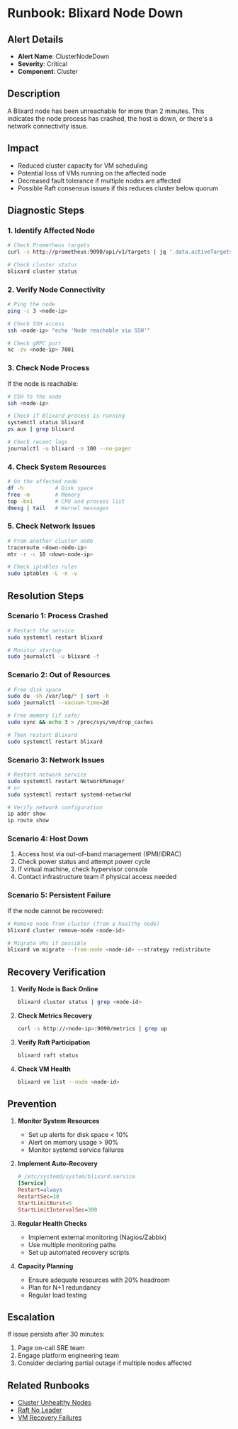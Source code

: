 # Runbook: Blixard Node Down

## Alert Details
- **Alert Name**: ClusterNodeDown
- **Severity**: Critical
- **Component**: Cluster

## Description
A Blixard node has been unreachable for more than 2 minutes. This indicates the node process has crashed, the host is down, or there's a network connectivity issue.

## Impact
- Reduced cluster capacity for VM scheduling
- Potential loss of VMs running on the affected node
- Decreased fault tolerance if multiple nodes are affected
- Possible Raft consensus issues if this reduces cluster below quorum

## Diagnostic Steps

### 1. Identify Affected Node
```bash
# Check Prometheus targets
curl -s http://prometheus:9090/api/v1/targets | jq '.data.activeTargets[] | select(.health=="down")'

# Check cluster status
blixard cluster status
```

### 2. Verify Node Connectivity
```bash
# Ping the node
ping -c 3 <node-ip>

# Check SSH access
ssh <node-ip> "echo 'Node reachable via SSH'"

# Check gRPC port
nc -zv <node-ip> 7001
```

### 3. Check Node Process
If the node is reachable:
```bash
# SSH to the node
ssh <node-ip>

# Check if Blixard process is running
systemctl status blixard
ps aux | grep blixard

# Check recent logs
journalctl -u blixard -n 100 --no-pager
```

### 4. Check System Resources
```bash
# On the affected node
df -h          # Disk space
free -m        # Memory
top -bn1       # CPU and process list
dmesg | tail   # Kernel messages
```

### 5. Check Network Issues
```bash
# From another cluster node
traceroute <down-node-ip>
mtr -r -c 10 <down-node-ip>

# Check iptables rules
sudo iptables -L -n -v
```

## Resolution Steps

### Scenario 1: Process Crashed
```bash
# Restart the service
sudo systemctl restart blixard

# Monitor startup
sudo journalctl -u blixard -f
```

### Scenario 2: Out of Resources
```bash
# Free disk space
sudo du -sh /var/log/* | sort -h
sudo journalctl --vacuum-time=2d

# Free memory (if safe)
sudo sync && echo 3 > /proc/sys/vm/drop_caches

# Then restart Blixard
sudo systemctl restart blixard
```

### Scenario 3: Network Issues
```bash
# Restart network service
sudo systemctl restart NetworkManager
# or
sudo systemctl restart systemd-networkd

# Verify network configuration
ip addr show
ip route show
```

### Scenario 4: Host Down
1. Access host via out-of-band management (IPMI/iDRAC)
2. Check power status and attempt power cycle
3. If virtual machine, check hypervisor console
4. Contact infrastructure team if physical access needed

### Scenario 5: Persistent Failure
If the node cannot be recovered:
```bash
# Remove node from cluster (from a healthy node)
blixard cluster remove-node <node-id>

# Migrate VMs if possible
blixard vm migrate --from-node <node-id> --strategy redistribute
```

## Recovery Verification

1. **Verify Node is Back Online**
   ```bash
   blixard cluster status | grep <node-id>
   ```

2. **Check Metrics Recovery**
   ```bash
   curl -s http://<node-ip>:9090/metrics | grep up
   ```

3. **Verify Raft Participation**
   ```bash
   blixard raft status
   ```

4. **Check VM Health**
   ```bash
   blixard vm list --node <node-id>
   ```

## Prevention

1. **Monitor System Resources**
   - Set up alerts for disk space < 10%
   - Alert on memory usage > 90%
   - Monitor systemd service failures

2. **Implement Auto-Recovery**
   ```ini
   # /etc/systemd/system/blixard.service
   [Service]
   Restart=always
   RestartSec=10
   StartLimitBurst=5
   StartLimitIntervalSec=300
   ```

3. **Regular Health Checks**
   - Implement external monitoring (Nagios/Zabbix)
   - Use multiple monitoring paths
   - Set up automated recovery scripts

4. **Capacity Planning**
   - Ensure adequate resources with 20% headroom
   - Plan for N+1 redundancy
   - Regular load testing

## Escalation

If issue persists after 30 minutes:
1. Page on-call SRE team
2. Engage platform engineering team
3. Consider declaring partial outage if multiple nodes affected

## Related Runbooks
- [Cluster Unhealthy Nodes](./unhealthy-nodes.md)
- [Raft No Leader](./no-raft-leader.md)
- [VM Recovery Failures](./vm-recovery-failures.md)
